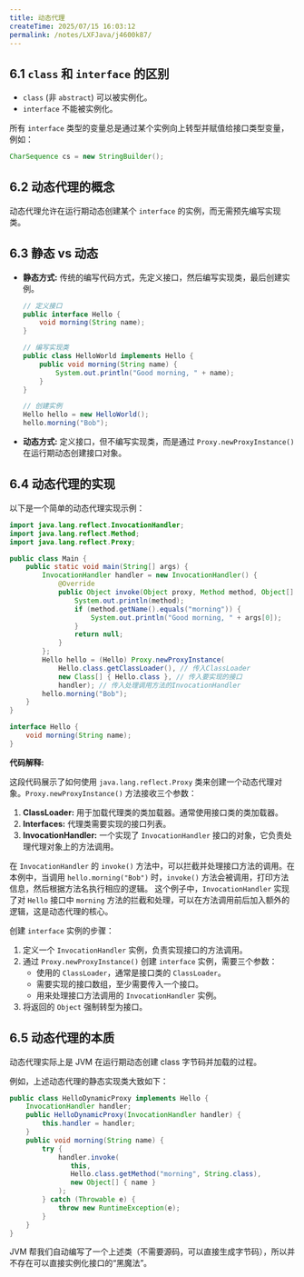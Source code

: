 ```yaml
---
title: 动态代理
createTime: 2025/07/15 16:03:12
permalink: /notes/LXFJava/j4600k87/
---
```

## 6.1 `class` 和 `interface` 的区别

*   `class` (非 `abstract`) 可以被实例化。
*   `interface` 不能被实例化。

所有 `interface` 类型的变量总是通过某个实例向上转型并赋值给接口类型变量，例如：

```java
CharSequence cs = new StringBuilder();
```

## 6.2 动态代理的概念

动态代理允许在运行期动态创建某个 `interface` 的实例，而无需预先编写实现类。

## 6.3 静态 vs 动态

*   **静态方式:**  传统的编写代码方式，先定义接口，然后编写实现类，最后创建实例。

    ```java
    // 定义接口
    public interface Hello {
        void morning(String name);
    }

    // 编写实现类
    public class HelloWorld implements Hello {
        public void morning(String name) {
            System.out.println("Good morning, " + name);
        }
    }

    // 创建实例
    Hello hello = new HelloWorld();
    hello.morning("Bob");
    ```

*   **动态方式:**  定义接口，但不编写实现类，而是通过 `Proxy.newProxyInstance()` 在运行期动态创建接口对象。

## 6.4 动态代理的实现

以下是一个简单的动态代理实现示例：

```java
import java.lang.reflect.InvocationHandler;
import java.lang.reflect.Method;
import java.lang.reflect.Proxy;

public class Main {
    public static void main(String[] args) {
        InvocationHandler handler = new InvocationHandler() {
            @Override
            public Object invoke(Object proxy, Method method, Object[] args) throws Throwable {
                System.out.println(method);
                if (method.getName().equals("morning")) {
                    System.out.println("Good morning, " + args[0]);
                }
                return null;
            }
        };
        Hello hello = (Hello) Proxy.newProxyInstance(
            Hello.class.getClassLoader(), // 传入ClassLoader
            new Class[] { Hello.class }, // 传入要实现的接口
            handler); // 传入处理调用方法的InvocationHandler
        hello.morning("Bob");
    }
}

interface Hello {
    void morning(String name);
}
```

**代码解释:**

这段代码展示了如何使用 `java.lang.reflect.Proxy` 类来创建一个动态代理对象。`Proxy.newProxyInstance()` 方法接收三个参数：

1.  **ClassLoader:** 用于加载代理类的类加载器。通常使用接口类的类加载器。
2.  **Interfaces:**  代理类需要实现的接口列表。
3.  **InvocationHandler:**  一个实现了 `InvocationHandler` 接口的对象，它负责处理代理对象上的方法调用。

在 `InvocationHandler` 的 `invoke()` 方法中，可以拦截并处理接口方法的调用。在本例中，当调用 `hello.morning("Bob")` 时，`invoke()` 方法会被调用，打印方法信息，然后根据方法名执行相应的逻辑。  这个例子中，`InvocationHandler` 实现了对 `Hello` 接口中 `morning` 方法的拦截和处理，可以在方法调用前后加入额外的逻辑，这是动态代理的核心。

创建 `interface` 实例的步骤：

1.  定义一个 `InvocationHandler` 实例，负责实现接口的方法调用。
2.  通过 `Proxy.newProxyInstance()` 创建 `interface` 实例，需要三个参数：
    * 使用的 `ClassLoader`，通常是接口类的 `ClassLoader`。
    * 需要实现的接口数组，至少需要传入一个接口。
    * 用来处理接口方法调用的 `InvocationHandler` 实例。
3.  将返回的 `Object` 强制转型为接口。

## 6.5 动态代理的本质

动态代理实际上是 JVM 在运行期动态创建 class 字节码并加载的过程。

例如，上述动态代理的静态实现类大致如下：

```java
public class HelloDynamicProxy implements Hello {
    InvocationHandler handler;
    public HelloDynamicProxy(InvocationHandler handler) {
        this.handler = handler;
    }
    public void morning(String name) {
        try {
            handler.invoke(
               this,
               Hello.class.getMethod("morning", String.class),
               new Object[] { name }
            );
        } catch (Throwable e) {
            throw new RuntimeException(e);
        }
    }
}
```

JVM 帮我们自动编写了一个上述类（不需要源码，可以直接生成字节码），所以并不存在可以直接实例化接口的“黑魔法”。
